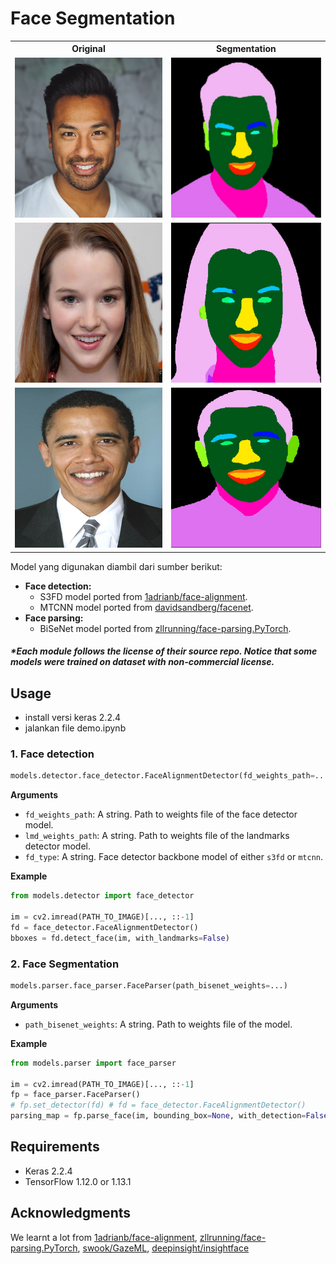 # Face Segmentation


<table align="center">

<tr>
<th>Original</th>
<th>Segmentation</th>
</tr>

<tr>
<td><img src="images/artis.jpg" height="256" width="256" alt="Original Input"></td>
<td><img src="output/image1.jpg" height="256" width="256" alt="Original Input"></td>
</tr>

<tr>
<td><img src="images/test6.png" height="256" width="256" alt="Color"></td>
<td><img src="output/image3.jpg" height="256" width="256" alt="Color"></td>
</tr>

<tr>
<td><img src="images/test0.jpg" height="256" width="256" alt="Color"></td>
<td><img src="output/image2.jpg" height="256" width="256" alt="Color"></td>
</tr>

</table>


Model yang digunakan diambil dari sumber berikut:

- **Face detection:** 
  - S3FD model ported from [1adrianb/face-alignment](https://github.com/1adrianb/face-alignment).
  - MTCNN model ported from [davidsandberg/facenet](https://github.com/davidsandberg/facenet).
- **Face parsing:** 
  - BiSeNet model ported from [zllrunning/face-parsing.PyTorch](https://github.com/zllrunning/face-parsing.PyTorch).

##### *Each module follows the license of their source repo. Notice that some models were trained on dataset with non-commercial license.

## Usage

- install versi keras 2.2.4
- jalankan file demo.ipynb


### 1. Face detection
```python
models.detector.face_detector.FaceAlignmentDetector(fd_weights_path=..., lmd_weights_path=..., fd_type="s3fd")
```

**Arguments**
- `fd_weights_path`: A string. Path to weights file of the face detector model.
- `lmd_weights_path`: A string. Path to weights file of the landmarks detector model.
- `fd_type`: A string. Face detector backbone model of either `s3fd` or `mtcnn`.

**Example**
```python
from models.detector import face_detector

im = cv2.imread(PATH_TO_IMAGE)[..., ::-1]
fd = face_detector.FaceAlignmentDetector()
bboxes = fd.detect_face(im, with_landmarks=False)
```


### 2. Face Segmentation
```python
models.parser.face_parser.FaceParser(path_bisenet_weights=...)
```

**Arguments**
- `path_bisenet_weights`: A string. Path to weights file of the model.

**Example**
```python
from models.parser import face_parser

im = cv2.imread(PATH_TO_IMAGE)[..., ::-1]
fp = face_parser.FaceParser()
# fp.set_detector(fd) # fd = face_detector.FaceAlignmentDetector()
parsing_map = fp.parse_face(im, bounding_box=None, with_detection=False)
```

## Requirements
- Keras 2.2.4
- TensorFlow 1.12.0 or 1.13.1

## Acknowledgments
We learnt a lot from [1adrianb/face-alignment](https://github.com/1adrianb/face-alignment), [zllrunning/face-parsing.PyTorch](https://github.com/zllrunning/face-parsing.PyTorch), [swook/GazeML](https://github.com/swook/GazeML), [deepinsight/insightface](https://github.com/deepinsight/insightface)
